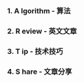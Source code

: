 ### 1. __A__ lgorithm - 算法

### 2. __R__ eview - 英文文章

### 3. __T__ ip - 技术技巧

### 4. __S__ hare - 文章分享
